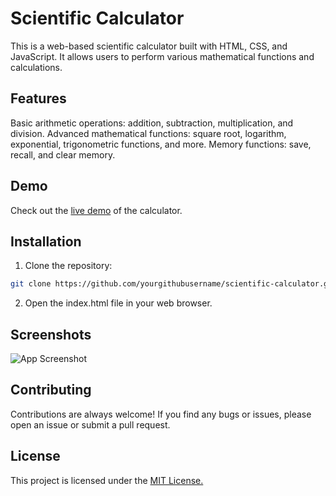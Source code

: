 
# Scientific Calculator

This is a web-based scientific calculator built with HTML, CSS, and JavaScript. It allows users to perform various mathematical functions and calculations.


## Features

Basic arithmetic operations: addition, subtraction, multiplication, and division.
Advanced mathematical functions: square root, logarithm, exponential, trigonometric functions, and more.
Memory functions: save, recall, and clear memory.
## Demo

Check out the [live demo](https://aman2620.github.io/Scientific-Calculator/) of the calculator.
## Installation

1. Clone the repository:

```bash
git clone https://github.com/yourgithubusername/scientific-calculator.git
```
2. Open the index.html file in your web browser.
    
## Screenshots

![App Screenshot](https://ibb.co/WgW6fzZ)


## Contributing

Contributions are always welcome! If you find any bugs or issues, please open an issue or submit a pull request.
## License

This project is licensed under the [MIT License.](https://choosealicense.com/licenses/mit/)

